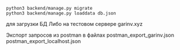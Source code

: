 ```
python3 backend/manage.py migrate
python3 backend/manage.py loaddata db.json 
```
для загрузки БД
Либо на тестовом сервере garinv.xyz

Экспорт запросов из postman в файлах
postman_export_garinv.json
postman_export_localhost.json
